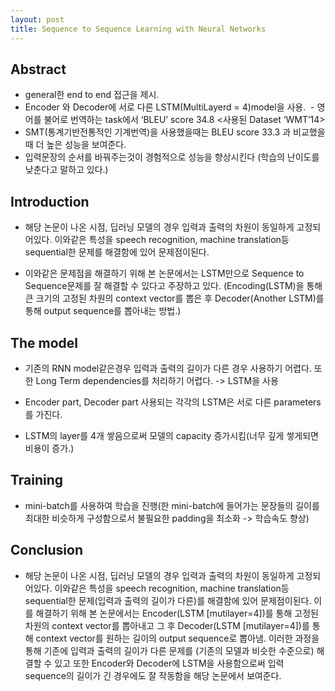 ```yaml
---
layout: post
title: Sequence to Sequence Learning with Neural Networks
---
```




## Abstract

 - general한 end to end 접근을 제시.
 - Encoder 와 Decoder에 서로 다른 LSTM(MultiLayerd = 4)model을 사용.  - 영어를 불어로 번역하는 task에서 ‘BLEU’ score 34.8 <사용된 Dataset ‘WMT’14>
 - SMT(통계기반전통적인 기계번역)을 사용했을때는 BLEU score 33.3 과 비교했을때 더 높은 성능을 보여준다.
 - 입력문장의 순서를 바꿔주는것이 경험적으로 성능을 향상시킨다 (학습의 난이도를 낮춘다고 말하고 있다.)

## Introduction

 - 해당 논문이 나온 시점, 딥러닝 모델의 경우 입력과 출력의 차원이 동일하게 고정되어있다. 이와같은 특성을 speech recognition, machine translation등 sequential한 문제를 해결함에 있어 문제점이된다.

 - 이와같은 문제점을 해결하기 위해 본 논문에서는 LSTM만으로 Sequence to Sequence문제를 잘 해결할 수 있다고 주장하고 있다. (Encoding(LSTM)을 통해 큰 크기의 고정된 차원의 context vector를 뽑은 후 Decoder(Another LSTM)를 통해 output sequence를 뽑아내는 방법.)


## The model

 - 기존의 RNN model같은경우 입력과 출력의 길이가 다른 경우 사용하기 어렵다. 또 한 Long Term dependencies를 처리하기 어렵다. -> LSTM을 사용

 - Encoder part, Decoder part 사용되는 각각의 LSTM은 서로 다른 parameters를 가진다.
 - LSTM의 layer를 4개 쌓음으로써 모델의 capacity 증가시킴(너무 깊게 쌓게되면 비용이 증가.)


## Training

 - mini-batch를 사용하여 학습을 진행(한 mini-batch에 들어가는 문장들의 길이를 최대한 비슷하게 구성함으로서 불필요한 padding을 최소화 -> 학습속도 향상)



## Conclusion
 - 해당 논문이 나온 시점, 딥러닝 모델의 경우 입력과 출력의 차원이 동일하게 고정되어있다. 이와같은 특성을 speech recognition, machine translation등 sequential한 문제(입력과 출력의 길이가 다른)를 해결함에 있어 문제점이된다. 이를 해결하기 위해 본 논문에서는 Encoder(LSTM [mutilayer=4])를 통해 고정된 차원의 context vector를 뽑아내고 그 후 Decoder(LSTM [mutilayer=4])를 통해 context vector를 원하는 길이의 output sequence로 뽑아냄. 이러한 과정을 통해 기존에 입력과 출력의 길이가 다른 문제를 (기존의 모델과 비슷한 수준으로) 해결할 수 있고 또한 Encoder와 Decoder에 LSTM을 사용함으로써 입력 sequence의 길이가 긴 경우에도 잘 작동함을 해당 논문에서 보여준다.
